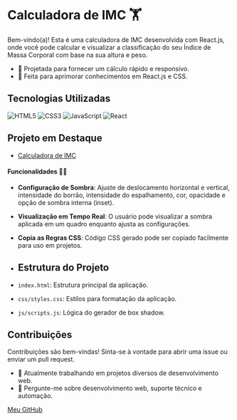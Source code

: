# Calculadora de IMC 🏋️

Bem-vindo(a)! Esta é uma calculadora de IMC desenvolvida com React.js, onde você pode calcular e visualizar a classificação do seu Índice de Massa Corporal com base na sua altura e peso.

- 🚀 Projetada para fornecer um cálculo rápido e responsivo.
- 🌱 Feita para aprimorar conhecimentos em React.js e CSS.

## Tecnologias Utilizadas
![HTML5](https://img.shields.io/badge/-HTML5-orange?style=flat-square&logo=html5&logoColor=white)
![CSS3](https://img.shields.io/badge/-CSS3-blue?style=flat-square&logo=css3)
![JavaScript](https://img.shields.io/badge/-JavaScript-yellow?style=flat-square&logo=javascript)
![React](https://img.shields.io/badge/-React-61DAFB?style=flat-square&logo=react&logoColor=black)

## Projeto em Destaque
- [Calculadora de IMC](https://github.com/DanielFilhoo/Calculadora-IMC-React)

#### Funcionalidades  👨‍💻

- **Configuração de Sombra**: Ajuste de deslocamento horizontal e vertical, intensidade do borrão, intensidade do espalhamento, cor, opacidade e opção de sombra interna (inset).
- **Visualização em Tempo Real**: O usuário pode visualizar a sombra aplicada em um quadro enquanto ajusta as configurações.
- **Copia as Regras CSS**: Código CSS gerado pode ser copiado facilmente para uso em projetos.

- ## Estrutura do Projeto

- `index.html`: Estrutura principal da aplicação.
- `css/styles.css`: Estilos para formatação da aplicação.
- `js/scripts.js`: Lógica do gerador de box shadow.

## Contribuições

Contribuições são bem-vindas! Sinta-se à vontade para abrir uma issue ou enviar um pull request.


- 🔭 Atualmente trabalhando em projetos diversos de desenvolvimento web.
- 💬 Pergunte-me sobre desenvolvimento web, suporte técnico e automação.

[Meu GitHub](https://github.com/DanielFilhoo)
